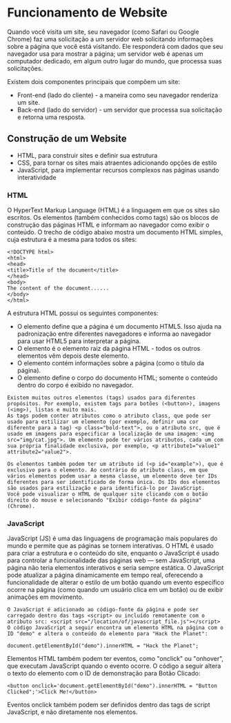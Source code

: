 # Funcionamento de Website
Quando você visita um site, seu navegador (como Safari ou Google Chrome) faz uma solicitação a um servidor web solicitando informações sobre a página que você está visitando. Ele responderá com dados que seu navegador usa para mostrar a página; um servidor web é apenas um computador dedicado, em algum outro lugar do mundo, que processa suas solicitações.

Existem dois componentes principais que compõem um site:

* Front-end (lado do cliente) - a maneira como seu navegador renderiza um site.
* Back-end (lado do servidor) - um servidor que processa sua solicitação e retorna uma resposta.

## Construção de um Website

* HTML, para construir sites e definir sua estrutura
* CSS, para tornar os sites mais atraentes adicionando opções de estilo
* JavaScript, para implementar recursos complexos nas páginas usando interatividade

### HTML

O HyperText Markup Language (HTML) é a linguagem em que os sites são escritos. Os elementos (também conhecidos como tags) são os blocos de construção das páginas HTML e informam ao navegador como exibir o conteúdo. O trecho de código abaixo mostra um documento HTML simples, cuja estrutura é a mesma para todos os sites:

```
<!DOCTYPE html>
<html>
<head>
<title>Title of the document</title>
</head>
<body>
The content of the document......
</body>
</html>

```

A estrutura HTML possui os seguintes componentes:

* O elemento <!DOCTYPE html> define que a página é um documento HTML5. Isso ajuda na padronização entre diferentes navegadores e informa ao navegador para usar HTML5 para interpretar a página.
* O elemento <html> é o elemento raiz da página HTML - todos os outros elementos vêm depois deste elemento.
* O elemento <head> contém informações sobre a página (como o título da página).
* O elemento <body> define o corpo do documento HTML; somente o conteúdo dentro do corpo é exibido no navegador.

```
Existem muitos outros elementos (tags) usados para diferentes propósitos. Por exemplo, existem tags para botões (<button>), imagens (<img>), listas e muito mais.
As tags podem conter atributos como o atributo class, que pode ser usado para estilizar um elemento (por exemplo, definir uma cor diferente para a tag) <p class="bold-text">, ou o atributo src, que é usado em imagens para especificar a localização de uma imagem: <img src="img/cat.jpg">. Um elemento pode ter vários atributos, cada um com sua própria finalidade exclusiva, por exemplo, <p attribute1="value1" attribute2="value2">.
```

```
Os elementos também podem ter um atributo id (<p id="example">), que é exclusivo para o elemento. Ao contrário do atributo class, em que vários elementos podem usar a mesma classe, um elemento deve ter IDs diferentes para ser identificado de forma única. Os IDs dos elementos são usados para estilização e para identificá-lo por JavaScript.
Você pode visualizar o HTML de qualquer site clicando com o botão direito do mouse e selecionando "Exibir código-fonte da página" (Chrome).
```

### JavaScript
JavaScript (JS) é uma das linguagens de programação mais populares do mundo e permite que as páginas se tornem interativas. O HTML é usado para criar a estrutura e o conteúdo do site, enquanto o JavaScript é usado para controlar a funcionalidade das páginas web — sem JavaScript, uma página não teria elementos interativos e seria sempre estática.
O JavaScript pode atualizar a página dinamicamente em tempo real, oferecendo a funcionalidade de alterar o estilo de um botão quando um evento específico ocorre na página (como quando um usuário clica em um botão) ou de exibir animações em movimento.

```
O JavaScript é adicionado ao código-fonte da página e pode ser carregado dentro das tags <script> ou incluído remotamente com o atributo src: <script src="/location/of/javascript_file.js"></script>
O código JavaScript a seguir encontra um elemento HTML na página com o ID "demo" e altera o conteúdo do elemento para "Hack the Planet":
```

```
document.getElementById("demo").innerHTML = "Hack the Planet";
```

Elementos HTML também podem ter eventos, como "onclick" ou "onhover", que executam JavaScript quando o evento ocorre. O código a seguir altera o texto do elemento com o ID de demonstração para Botão Clicado:

```
<button onclick='document.getElementById("demo").innerHTML = "Button Clicked";'>Click Me!</button>
```

Eventos onclick também podem ser definidos dentro das tags de script JavaScript, e não diretamente nos elementos.






